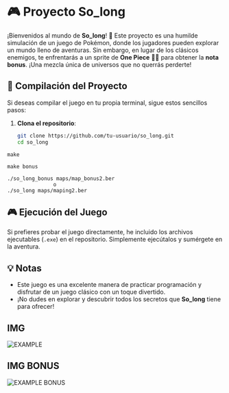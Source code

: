 # 🎮 Proyecto So_long

¡Bienvenidos al mundo de **So_long**! 🌟 Este proyecto es una humilde simulación de un juego de Pokémon, donde los jugadores pueden explorar un mundo lleno de aventuras. Sin embargo, en lugar de los clásicos enemigos, te enfrentarás a un sprite de **One Piece** 🏴‍☠️ para obtener la **nota bonus**. ¡Una mezcla única de universos que no querrás perderte!

## 🚀 Compilación del Proyecto

Si deseas compilar el juego en tu propia terminal, sigue estos sencillos pasos:

1. **Clona el repositorio**:
   ```bash
   git clone https://github.com/tu-usuario/so_long.git
   cd so_long

```
make

make bonus

./so_long_bonus maps/map_bonus2.ber
               o
./so_long maps/maping2.ber
```

## 🎮 Ejecución del Juego

Si prefieres probar el juego directamente, he incluido los archivos ejecutables (`.exe`) en el repositorio. Simplemente ejecútalos y sumérgete en la aventura.

## 💡 Notas

- Este juego es una excelente manera de practicar programación y disfrutar de un juego clásico con un toque divertido.
- ¡No dudes en explorar y descubrir todos los secretos que **So_long** tiene para ofrecer!

## IMG

![EXAMPLE](assets/example.png)

## IMG BONUS

![EXAMPLE BONUS](assets/example_bonus.png)